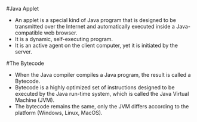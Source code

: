 #Java Applet
- An applet is a special kind of Java program that is designed to be transmitted over the Internet and automatically executed inside a Java-compatible web browser.
- It is a dynamic, self-executing program.
- It is an active agent on the client computer, yet it is initiated by the server.

#The Bytecode
- When the Java compiler compiles a Java program, the result is called a Bytecode.
- Bytecode is a highly optimized set of instructions designed to be executed by the Java run-time system, which is called the Java Virtual Machine (JVM).
- The bytecode remains the same, only the JVM differs according to the platform (Windows, Linux, MacOS).